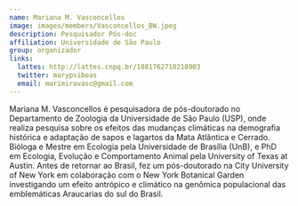 ```yaml
---
name: Mariana M. Vasconcellos
image: images/members/Vasconcellos_BW.jpeg
description: Pesquisador Pós-doc
affiliation: Universidade de São Paulo
group: organizador
links:
  lattes: http://lattes.cnpq.br/1881762718218903
  twitter: marypsiboas
  email: marimiravasc@gmail.com
---
```


Mariana M. Vasconcellos é pesquisadora de pós-doutorado no Departamento de Zoologia da Universidade de São Paulo (USP), onde realiza pesquisa sobre os efeitos das mudanças climáticas na demografia histórica e adaptação de sapos e lagartos da Mata Atlântica e Cerrado. Bióloga e Mestre em Ecologia pela Universidade de Brasília (UnB), e PhD em Ecologia, Evolução e Comportamento Animal pela University of Texas at Austin. Antes de retornar ao Brasil, fez um pós-doutorado na City University of New York em colaboração com o New York Botanical Garden investigando um efeito antrópico e climático na genômica populacional das emblemáticas Araucarias do sul do Brasil.